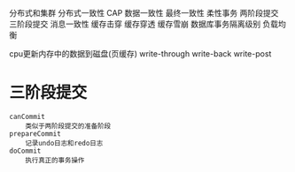 分布式和集群
分布式一致性
CAP
数据一致性
最终一致性
柔性事务
两阶段提交
三阶段提交
消息一致性
缓存击穿
缓存穿透
缓存雪崩
数据库事务隔离级别
负载均衡

cpu更新内存中的数据到磁盘(页缓存)
    write-through
    write-back
    write-post

# 三阶段提交
	canCommit
		类似于两阶段提交的准备阶段
	prepareCommit
		记录undo日志和redo日志
	doCommit
		执行真正的事务操作
